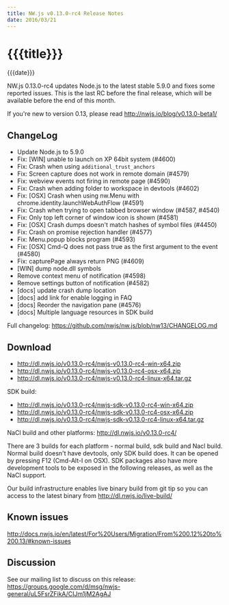 ```yaml
---
title: NW.js v0.13.0-rc4 Release Notes
date: 2016/03/21
---
```

# {{{title}}}
{{{date}}}

NW.js 0.13.0-rc4 updates Node.js to the latest stable 5.9.0 and fixes some reported issues. This is the last RC before the final release, which will be available before the end of this month.

If you're new to version 0.13, please read http://nwjs.io/blog/v0.13.0-beta1/

## ChangeLog

- Update Node.js to 5.9.0
- Fix: [WIN] unable to launch on XP 64bit system (#4600)
- Fix: Crash when using `additional_trust_anchors`
- Fix: Screen capture does not work in remote domain (#4579)
- Fix: webview events not firing in remote page (#4590)
- Fix: Crash when adding folder to workspace in devtools (#4602)
- Fix: [OSX] Crash when using nw.Menu with chrome.identity.launchWebAuthFlow (#4591)
- Fix: Crash when trying to open tabbed browser window (#4587, #4540)
- Fix: Only top left corner of window icon is shown (#4581)
- Fix: [OSX] Crash dumps doesn't match hashes of symbol files (#4450)
- Fix: Crash on promise rejection handler (#4577)
- Fix: Menu.popup blocks program (#4593)
- Fix: [OSX] Cmd-Q does not pass true as the first argument to the event (#4580)
- Fix: capturePage always return PNG (#4609)
- [WIN] dump node.dll symbols
- Remove context menu of notification (#4598)
- Remove settings button of notification (#4582)
- [docs] update crash dump location
- [docs] add link for enable logging in FAQ
- [docs] Reorder the navigation pane (#4576)
- [docs] Multiple language resources in SDK build

Full changelog: https://github.com/nwjs/nw.js/blob/nw13/CHANGELOG.md

## Download 

* http://dl.nwjs.io/v0.13.0-rc4/nwjs-v0.13.0-rc4-win-x64.zip 
* http://dl.nwjs.io/v0.13.0-rc4/nwjs-v0.13.0-rc4-osx-x64.zip 
* http://dl.nwjs.io/v0.13.0-rc4/nwjs-v0.13.0-rc4-linux-x64.tar.gz 

SDK build: 
* http://dl.nwjs.io/v0.13.0-rc4/nwjs-sdk-v0.13.0-rc4-win-x64.zip 
* http://dl.nwjs.io/v0.13.0-rc4/nwjs-sdk-v0.13.0-rc4-osx-x64.zip 
* http://dl.nwjs.io/v0.13.0-rc4/nwjs-sdk-v0.13.0-rc4-linux-x64.tar.gz 

NaCl build and other platforms: http://dl.nwjs.io/v0.13.0-rc4/ 

There are 3 builds for each platform - normal build, sdk build and 
Nacl build. Normal build doesn't have devtools, only SDK build does. 
lt can be opened by pressing F12 (Cmd-Alt-I on OSX). SDK packages also 
have more development tools to be exposed in the following releases, 
as well as the NaCl support. 

Our build infrastructure enables live binary build from git tip so you 
can access to the latest binary from http://dl.nwjs.io/live-build/ 

## Known issues

http://docs.nwjs.io/en/latest/For%20Users/Migration/From%200.12%20to%200.13/#known-issues 

## Discussion

See our mailing list to discuss on this release: https://groups.google.com/d/msg/nwjs-general/uL5FsrZFikA/CIJm1jM2AgAJ
